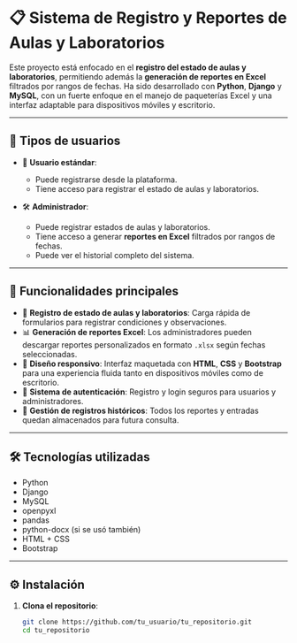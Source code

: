 # 📋 Sistema de Registro y Reportes de Aulas y Laboratorios

Este proyecto está enfocado en el **registro del estado de aulas y laboratorios**, permitiendo además la **generación de reportes en Excel** filtrados por rangos de fechas. Ha sido desarrollado con **Python**, **Django** y **MySQL**, con un fuerte enfoque en el manejo de paqueterías Excel y una interfaz adaptable para dispositivos móviles y escritorio.

---

## 👥 Tipos de usuarios

- 👤 **Usuario estándar**:
  - Puede registrarse desde la plataforma.
  - Tiene acceso para registrar el estado de aulas y laboratorios.

- 🛠️ **Administrador**:
  - Puede registrar estados de aulas y laboratorios.
  - Tiene acceso a generar **reportes en Excel** filtrados por rangos de fechas.
  - Puede ver el historial completo del sistema.

---

## 🚀 Funcionalidades principales

- 📝 **Registro de estado de aulas y laboratorios**: Carga rápida de formularios para registrar condiciones y observaciones.
- 📊 **Generación de reportes Excel**: Los administradores pueden descargar reportes personalizados en formato `.xlsx` según fechas seleccionadas.
- 📱 **Diseño responsivo**: Interfaz maquetada con **HTML**, **CSS** y **Bootstrap** para una experiencia fluida tanto en dispositivos móviles como de escritorio.
- 🔐 **Sistema de autenticación**: Registro y login seguros para usuarios y administradores.
- 📂 **Gestión de registros históricos**: Todos los reportes y entradas quedan almacenados para futura consulta.

---

## 🛠 Tecnologías utilizadas

- Python
- Django
- MySQL
- openpyxl
- pandas
- python-docx (si se usó también)
- HTML + CSS
- Bootstrap

---

## ⚙️ Instalación

1. **Clona el repositorio**:
   ```bash
   git clone https://github.com/tu_usuario/tu_repositorio.git
   cd tu_repositorio
